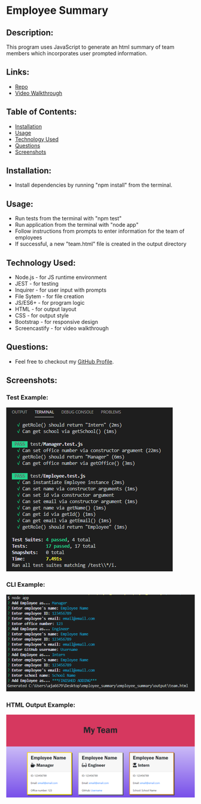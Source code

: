 # Employee Summary

  ## Description:
  This program uses JavaScript to generate an html summary of team members which incorporates user prompted information.

  ## Links:
  * [Repo](https://github.com/locutusOO1/employee_summary)
  * [Video Walkthrough](https://drive.google.com/file/d/1w8jCrV3bVRs3pB3Q4VK7AbnG-0c_z_3U/view)

  ## Table of Contents:
  * [Installation](#installation)
  * [Usage](#usage)
  * [Technology Used](#technology-used)
  * [Questions](#questions)
  * [Screenshots](#screenshots)

  ## Installation:
  * Install dependencies by running "npm install" from the terminal.
  
  ## Usage:
  * Run tests from the terminal with "npm test"
  * Run application from the terminal with "node app"
  * Follow instructions from prompts to enter information for the team of employees
  * If successful, a new "team.html" file is created in the output directory

  ## Technology Used:
  * Node.js - for JS runtime environment
  * JEST - for testing
  * Inquirer - for user input with prompts
  * File Sytem - for file creation
  * JS/ES6+ - for program logic
  * HTML - for output layout
  * CSS - for output style
  * Bootstrap - for responsive design
  * Screencastify - for video walkthrough

  ## Questions:
  * Feel free to checkout my [GitHub Profile](https://github.com/locutusOO1).

  ## Screenshots:
  ### Test Example:

  ![Screenshot of tests](images/test_example.png)

  ### CLI Example:

  ![Screenshot of CLI](images/cli_example.png)

  ### HTML Output Example:

  ![Screenshot of Generatred HTML](images/generated_html_example.png)
